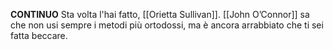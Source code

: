 **CONTINUO**
Sta volta l'hai fatto, [[Orietta Sullivan]]. [[John O’Connor]] sa che non usi sempre i metodi più ortodossi, ma è ancora arrabbiato che ti sei fatta beccare. 